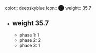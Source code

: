 color:: deepskyblue
icon:: ⬤
weight:: 35.7
- ## weight 35.7
  - phase 1: 1
  - phase 2: 2
  - phase 3: 1

